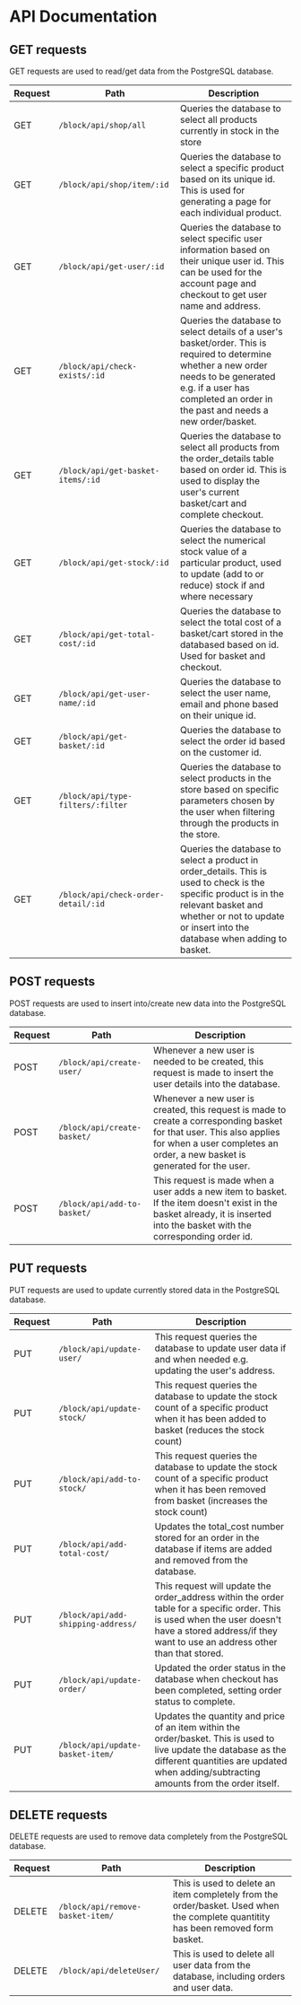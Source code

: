 
# API Documentation

## GET requests

GET requests are used to read/get data from the PostgreSQL database.

| Request | Path | Description |
| - | ---- | ---- |
| GET | `/block/api/shop/all` | Queries the database to select all products currently in stock in the store |
| GET | `/block/api/shop/item/:id` | Queries the database to select a specific product based on its unique id. This is used for generating a page for each individual product. |
| GET | `/block/api/get-user/:id` | Queries the database to select specific user information based on their unique user id. This can be used for the account page and checkout to get user name and address. |
| GET | `/block/api/check-exists/:id` | Queries the database to select details of a user's basket/order. This is required to determine whether a new order needs to be generated e.g. if a user has completed an order in the past and needs a new order/basket. |
| GET | `/block/api/get-basket-items/:id` | Queries the database to select all products from the order_details table based on order id. This is used to display the user's current basket/cart and complete checkout. |
| GET | `/block/api/get-stock/:id` | Queries the database to select the numerical stock value of a particular product, used to update (add to or reduce) stock if and where necessary |
| GET | `/block/api/get-total-cost/:id` | Queries the database to select the total cost of a basket/cart stored in the databased based on id. Used for basket and checkout. |
| GET | `/block/api/get-user-name/:id` | Queries the database to select the user name, email and phone based on their unique id. |
| GET | `/block/api/get-basket/:id` | Queries the database to select the order id based on the customer id. |
| GET | `/block/api/type-filters/:filter` | Queries the database to select products in the store based on specific parameters chosen by the user when filtering through the products in the store. |
| GET | `/block/api/check-order-detail/:id` | Queries the database to select a product in order_details. This is used to check is the specific product is in the relevant basket and whether or not to update or insert into the database when adding to basket. |

## POST requests

POST requests are used to insert into/create new data into the PostgreSQL database.

| Request | Path | Description |
| - | ---- | ---- |
| POST | `/block/api/create-user/` | Whenever a new user is needed to be created, this request is made to insert the user details into the database. |
| POST | `/block/api/create-basket/` | Whenever a new user is created, this request is made to create a corresponding basket for that user. This also applies for when a user completes an order, a new basket is generated for the user. |
| POST | `/block/api/add-to-basket/` | This request is made when a user adds a new item to basket. If the item doesn't exist in the basket already, it is inserted into the basket with the corresponding order id. |

## PUT requests

PUT requests are used to update currently stored data in the PostgreSQL database.


| Request | Path | Description |
| - | ---- | ---- |
| PUT | `/block/api/update-user/` | This request queries the database to update user data if and when needed e.g. updating the user's address. |
| PUT | `/block/api/update-stock/` | This request queries the database to update the stock count of a specific product when it has been added to basket (reduces the stock count) |
| PUT | `/block/api/add-to-stock/` | This request queries the database to update the stock count of a specific product when it has been removed from basket (increases the stock count) |
| PUT | `/block/api/add-total-cost/` | Updates the total_cost number stored for an order in the database if items are added and removed from the database. |
| PUT | `/block/api/add-shipping-address/` | This request will update the order_address within the order table for a specific order. This is used when the user doesn't have a stored address/if they want to use an address other than that stored. |
| PUT | `/block/api/update-order/` | Updated the order status in the database when checkout has been completed, setting order status to complete. |
| PUT | `/block/api/update-basket-item/` | Updates the quantity and price of an item within the order/basket. This is used to live update the database as the different quantities are updated when adding/subtracting amounts from the order itself.  |

## DELETE requests

DELETE requests are used to remove data completely from the PostgreSQL database.


| Request | Path | Description |
| - | ---- | ---- |
| DELETE | `/block/api/remove-basket-item/` | This is used to delete an item completely from the order/basket. Used when the complete quantitity has been removed form basket. |
| DELETE | `/block/api/deleteUser/` | This is used to delete all user data from the database, including orders and user data. |
